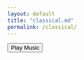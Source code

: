 ```yaml
---
layout: default
title: "classical.md"
permalink: /classical/
---
```


<audio id="bg-music" loop>
  <source src="/assets/music/Piano_Concerto_No_21_in_C_Major.mp3" type="audio/mpeg">
</audio>

<button id="playMusic">Play Music</button>

<script>
  document.getElementById('playMusic').addEventListener('click', function () {
    const audio = document.getElementById('bg-music');
    audio.play().then(() => {
      console.log('Playback started');
    }).catch((err) => {
      console.log('Playback failed:', err);
    });
  });

  // Try autoplay on page load (may be blocked, but still worth attempting)
  window.addEventListener('load', function () {
    const audio = document.getElementById('bg-music');
    audio.play().catch(error => {
      console.log('Autoplay was prevented:', error);
    });
  });
</script>

